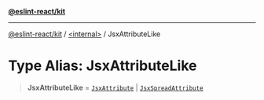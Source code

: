 [**@eslint-react/kit**](../../README.md)

***

[@eslint-react/kit](../../README.md) / [\<internal\>](../README.md) / JsxAttributeLike

# Type Alias: JsxAttributeLike

> **JsxAttributeLike** = [`JsxAttribute`](../interfaces/JsxAttribute.md) \| [`JsxSpreadAttribute`](../interfaces/JsxSpreadAttribute.md)
